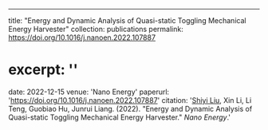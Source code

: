 ---
title: "Energy and Dynamic Analysis of Quasi-static Toggling Mechanical Energy Harvester"
collection: publications
permalink: https://doi.org/10.1016/j.nanoen.2022.107887
# excerpt: ''
date: 2022-12-15
venue: 'Nano Energy'
paperurl: 'https://doi.org/10.1016/j.nanoen.2022.107887'
citation: '<u>Shiyi Liu</u>, Xin Li, Li Teng, Guobiao Hu, Junrui Liang. (2022). &quot;Energy and Dynamic Analysis of Quasi-static Toggling Mechanical Energy Harvester.&quot; <i>Nano Energy</i>.'


# <!-- [Download paper here](https://doi.org/10.1016/j.nanoen.2022.107887) -->

# <!-- Recommended citation: Your Name, You. (2009). "Paper Title Number 1." <i>Journal 1</i>. 1(1). -->
